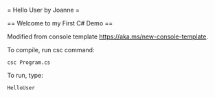 = Hello User by Joanne =

== Welcome to my First C# Demo ==

Modified from console template https://aka.ms/new-console-template.

To compile, run csc command:

```
csc Program.cs
```

To run, type:

```
HelloUser
```
